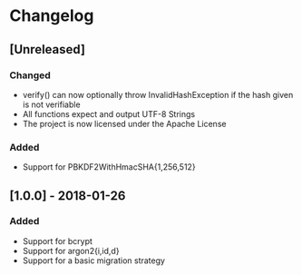 # Changelog

## [Unreleased]
### Changed
- verify() can now optionally throw InvalidHashException if the hash given is not verifiable
- All functions expect and output UTF-8 Strings
- The project is now licensed under the Apache License

### Added
- Support for PBKDF2WithHmacSHA{1,256,512}

## [1.0.0] - 2018-01-26
### Added
- Support for bcrypt
- Support for argon2{i,id,d}
- Support for a basic migration strategy